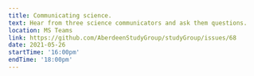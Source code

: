 ```yaml
---
title: Communicating science.
text: Hear from three science communicators and ask them questions.
location: MS Teams
link: https://github.com/AberdeenStudyGroup/studyGroup/issues/68
date: 2021-05-26
startTime: '16:00pm'
endTime: '18:00pm'
---
```

